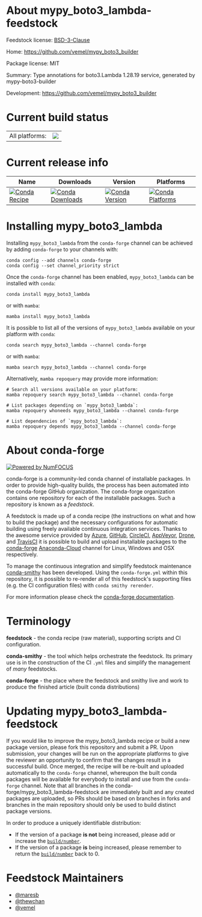 About mypy_boto3_lambda-feedstock
=================================

Feedstock license: [BSD-3-Clause](https://github.com/conda-forge/mypy_boto3_lambda-feedstock/blob/main/LICENSE.txt)

Home: https://github.com/vemel/mypy_boto3_builder

Package license: MIT

Summary: Type annotations for boto3.Lambda 1.28.19 service, generated by mypy-boto3-builder

Development: https://github.com/vemel/mypy_boto3_builder

Current build status
====================


<table><tr><td>All platforms:</td>
    <td>
      <a href="https://dev.azure.com/conda-forge/feedstock-builds/_build/latest?definitionId=12743&branchName=main">
        <img src="https://dev.azure.com/conda-forge/feedstock-builds/_apis/build/status/mypy_boto3_lambda-feedstock?branchName=main">
      </a>
    </td>
  </tr>
</table>

Current release info
====================

| Name | Downloads | Version | Platforms |
| --- | --- | --- | --- |
| [![Conda Recipe](https://img.shields.io/badge/recipe-mypy_boto3_lambda-green.svg)](https://anaconda.org/conda-forge/mypy_boto3_lambda) | [![Conda Downloads](https://img.shields.io/conda/dn/conda-forge/mypy_boto3_lambda.svg)](https://anaconda.org/conda-forge/mypy_boto3_lambda) | [![Conda Version](https://img.shields.io/conda/vn/conda-forge/mypy_boto3_lambda.svg)](https://anaconda.org/conda-forge/mypy_boto3_lambda) | [![Conda Platforms](https://img.shields.io/conda/pn/conda-forge/mypy_boto3_lambda.svg)](https://anaconda.org/conda-forge/mypy_boto3_lambda) |

Installing mypy_boto3_lambda
============================

Installing `mypy_boto3_lambda` from the `conda-forge` channel can be achieved by adding `conda-forge` to your channels with:

```
conda config --add channels conda-forge
conda config --set channel_priority strict
```

Once the `conda-forge` channel has been enabled, `mypy_boto3_lambda` can be installed with `conda`:

```
conda install mypy_boto3_lambda
```

or with `mamba`:

```
mamba install mypy_boto3_lambda
```

It is possible to list all of the versions of `mypy_boto3_lambda` available on your platform with `conda`:

```
conda search mypy_boto3_lambda --channel conda-forge
```

or with `mamba`:

```
mamba search mypy_boto3_lambda --channel conda-forge
```

Alternatively, `mamba repoquery` may provide more information:

```
# Search all versions available on your platform:
mamba repoquery search mypy_boto3_lambda --channel conda-forge

# List packages depending on `mypy_boto3_lambda`:
mamba repoquery whoneeds mypy_boto3_lambda --channel conda-forge

# List dependencies of `mypy_boto3_lambda`:
mamba repoquery depends mypy_boto3_lambda --channel conda-forge
```


About conda-forge
=================

[![Powered by
NumFOCUS](https://img.shields.io/badge/powered%20by-NumFOCUS-orange.svg?style=flat&colorA=E1523D&colorB=007D8A)](https://numfocus.org)

conda-forge is a community-led conda channel of installable packages.
In order to provide high-quality builds, the process has been automated into the
conda-forge GitHub organization. The conda-forge organization contains one repository
for each of the installable packages. Such a repository is known as a *feedstock*.

A feedstock is made up of a conda recipe (the instructions on what and how to build
the package) and the necessary configurations for automatic building using freely
available continuous integration services. Thanks to the awesome service provided by
[Azure](https://azure.microsoft.com/en-us/services/devops/), [GitHub](https://github.com/),
[CircleCI](https://circleci.com/), [AppVeyor](https://www.appveyor.com/),
[Drone](https://cloud.drone.io/welcome), and [TravisCI](https://travis-ci.com/)
it is possible to build and upload installable packages to the
[conda-forge](https://anaconda.org/conda-forge) [Anaconda-Cloud](https://anaconda.org/)
channel for Linux, Windows and OSX respectively.

To manage the continuous integration and simplify feedstock maintenance
[conda-smithy](https://github.com/conda-forge/conda-smithy) has been developed.
Using the ``conda-forge.yml`` within this repository, it is possible to re-render all of
this feedstock's supporting files (e.g. the CI configuration files) with ``conda smithy rerender``.

For more information please check the [conda-forge documentation](https://conda-forge.org/docs/).

Terminology
===========

**feedstock** - the conda recipe (raw material), supporting scripts and CI configuration.

**conda-smithy** - the tool which helps orchestrate the feedstock.
                   Its primary use is in the construction of the CI ``.yml`` files
                   and simplify the management of *many* feedstocks.

**conda-forge** - the place where the feedstock and smithy live and work to
                  produce the finished article (built conda distributions)


Updating mypy_boto3_lambda-feedstock
====================================

If you would like to improve the mypy_boto3_lambda recipe or build a new
package version, please fork this repository and submit a PR. Upon submission,
your changes will be run on the appropriate platforms to give the reviewer an
opportunity to confirm that the changes result in a successful build. Once
merged, the recipe will be re-built and uploaded automatically to the
`conda-forge` channel, whereupon the built conda packages will be available for
everybody to install and use from the `conda-forge` channel.
Note that all branches in the conda-forge/mypy_boto3_lambda-feedstock are
immediately built and any created packages are uploaded, so PRs should be based
on branches in forks and branches in the main repository should only be used to
build distinct package versions.

In order to produce a uniquely identifiable distribution:
 * If the version of a package **is not** being increased, please add or increase
   the [``build/number``](https://docs.conda.io/projects/conda-build/en/latest/resources/define-metadata.html#build-number-and-string).
 * If the version of a package **is** being increased, please remember to return
   the [``build/number``](https://docs.conda.io/projects/conda-build/en/latest/resources/define-metadata.html#build-number-and-string)
   back to 0.

Feedstock Maintainers
=====================

* [@maresb](https://github.com/maresb/)
* [@thewchan](https://github.com/thewchan/)
* [@vemel](https://github.com/vemel/)

